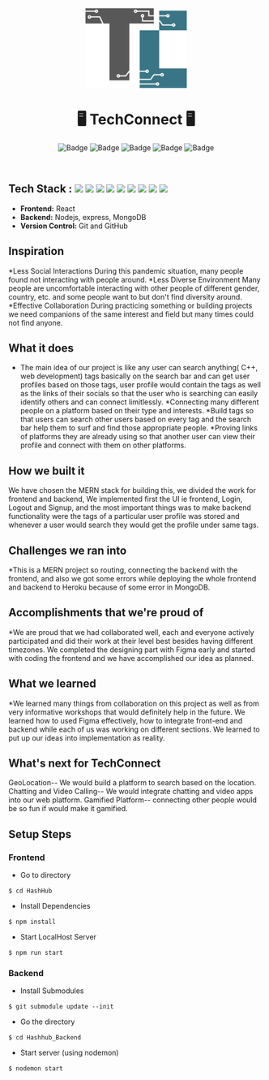 <div align="center"><img width="200px" src="https://github.com/yashikajotwani12/TechConnect/blob/master/client/src/images/logo.png" ></img></div>


<h1 align="center">
            🖥️ TechConnect 🖥️
</h1>

<div align="center">

![Badge](https://img.shields.io/badge/Tech_Stack-MERN-yellow) ![Badge](https://img.shields.io/badge/Version-1.2-green) ![Badge](https://img.shields.io/badge/License-Apache_2.0-blue) ![Badge](https://img.shields.io/badge/Type-OpenSource-orange) ![Badge](https://img.shields.io/badge/For-Students-red) 

</div>

<br />

## Tech Stack : <img src="https://img.shields.io/badge/html5%20-%23E34F26.svg?&style=for-the-badge&logo=html5&logoColor=white"/> <img src="https://img.shields.io/badge/css3%20-%231572B6.svg?&style=for-the-badge&logo=css3&logoColor=white"/> <img src="https://img.shields.io/badge/react%20-%2314354C.svg?&style=for-the-badge&logo=react&logoColor=white"/> <img src="https://img.shields.io/badge/express%20-%23E34F26.svg?&style=for-the-badge&logo=express&logoColor=white"/> <img src="https://img.shields.io/badge/mongo%20-%231572B6.svg?&style=for-the-badge&logo=mongodb&logoColor=green"/> <img src="https://img.shields.io/badge/nodejs%20-%2314354C.svg?&style=for-the-badge&logo=nodejs&logoColor=white"/> <img src="https://img.shields.io/badge/markdown-%23000000.svg?&style=for-the-badge&logo=markdown&logoColor=white"/> <img src="https://img.shields.io/badge/github%20-%23121011.svg?&style=for-the-badge&logo=github&logoColor=white"/> <img src="https://img.shields.io/badge/git%20-%23121011.svg?&style=for-the-badge&logo=git&logoColor=green"/> 

- **Frontend:** React
- **Backend:** Nodejs, express, MongoDB
- **Version Control:** Git and GitHub

## Inspiration
*Less Social Interactions
During this pandemic situation, many people found not interacting with people around.
*Less Diverse Environment
Many people are uncomfortable interacting with other people of different gender, country, etc. and some people want to but don't find diversity around.
*Effective Collaboration
During practicing something or building projects we need companions of the same interest and field but many times could not find anyone.

## What it does
* The main idea of our project is like any user can search anything( C++, web development) tags basically on the search bar and can get user profiles based on those tags, user profile would contain the tags as well as the links of their socials so that the user who is searching can easily identify others and can connect limitlessly.
*Connecting many different people on a platform based on their type and interests.
*Build tags so that users can search other users based on every tag and the search bar help them to surf and find those appropriate people.
*Proving links of platforms they are already using so that another user can view their profile and connect with them on other platforms.


## How we built it
We have chosen the MERN stack for building this, we divided the work for frontend and backend, We implemented first the UI ie frontend, Login, Logout and Signup, and the most important things was to make backend functionality were the tags of a particular user profile was stored and whenever a user would search they would get the profile under same tags.


## Challenges we ran into
*This is a MERN project so routing, connecting the backend with the frontend, and also we got some errors while deploying the whole frontend and backend to Heroku because of some error in MongoDB.

## Accomplishments that we're proud of
*We are proud that we had collaborated well, each and everyone actively participated and did their work at their level best besides having different timezones. We completed the designing part with Figma early and started with coding the frontend and we have accomplished our idea as planned.


## What we learned
*We learned many things from collaboration on this project as well as from very informative workshops that would definitely help in the future.  We learned how to used Figma effectively, how to integrate front-end and backend while each of us was working on different sections. We learned to put up our ideas into implementation as reality.


## What's next for TechConnect
GeoLocation--
We would build a platform to search based on the location.
Chatting and Video Calling--
We would integrate chatting and video apps into our web platform. 
Gamified Platform--
connecting other people would be so fun if would make it gamified.

## Setup Steps
  
### Frontend
- Go to directory
```
$ cd HashHub
```
- Install Dependencies
```
$ npm install
```
- Start LocalHost Server
```
$ npm run start
```

### Backend
- Install Submodules
```
$ git submodule update --init
```

- Go the directory
```
$ cd Hashhub_Backend
```

- Start server (using nodemon)
```
$ nodemon start
```
